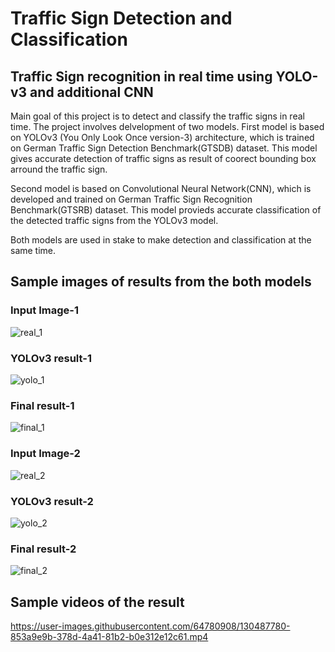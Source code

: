 # Traffic Sign Detection and Classification
## Traffic Sign recognition in real time using YOLO-v3 and additional CNN


Main goal of this project is to detect and classify the traffic signs in real time. The project involves delvelopment of two models. First model is based on YOLOv3 (You Only Look Once version-3) architecture, which is trained on German Traffic Sign Detection Benchmark(GTSDB) dataset. This model gives accurate detection of traffic signs as result of coorect bounding box arround the traffic sign.

Second model is based on Convolutional Neural Network(CNN), which is developed and trained on German Traffic Sign Recognition Benchmark(GTSRB) dataset. This model provieds accurate classification of the detected traffic signs from the YOLOv3 model.

Both models are used in stake to make detection and classification at the same time.

## Sample images of results from the both models
### Input Image-1
![real_1](https://user-images.githubusercontent.com/64780908/130485320-cb002410-1fdb-475b-85bb-438d81da423e.jpg)
### YOLOv3 result-1
![yolo_1](https://user-images.githubusercontent.com/64780908/130485378-84458a98-b375-4188-af7c-eea0f390af9f.jpg)
### Final result-1
![final_1](https://user-images.githubusercontent.com/64780908/130485411-145b2483-1e12-40a1-8cd8-ada35b608886.jpg)
### Input Image-2
![real_2](https://user-images.githubusercontent.com/64780908/130485434-03b31b53-79d1-4471-94f8-c1d920a0b7d9.jpg)
### YOLOv3 result-2
![yolo_2](https://user-images.githubusercontent.com/64780908/130485442-cde40132-a2ab-4c58-afa9-774a66c32171.jpg)
### Final result-2
![final_2](https://user-images.githubusercontent.com/64780908/130485453-05c28ba8-17e8-48e7-8a26-bbbea25e2de9.jpg)

## Sample videos of the result

https://user-images.githubusercontent.com/64780908/130487780-853a9e9b-378d-4a41-81b2-b0e312e12c61.mp4


